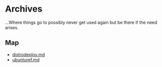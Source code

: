 # Archives

...Where things go to possibly never get used again but be there if the need arises.

## Map

- [distrodeploy.md](distrodeploy.md)
- [ubunturef.md](ubunturef.md)
